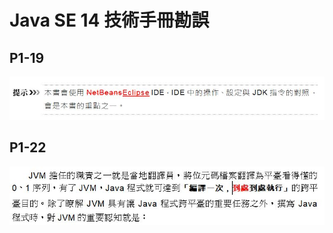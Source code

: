 # Java SE 14 技術手冊勘誤

## P1-19

   ![P1-19](images/1_19_typo_1.JPG)

## P1-22

   ![P1-22](images/1_22_typo_1.JPG)